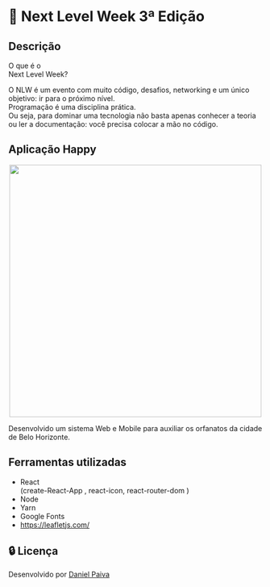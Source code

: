 # :rocket: Next Level Week 3ª Edição

## Descrição

O que é o<br>
Next Level Week?<br>

O NLW é um evento com muito código, desafios, networking e um único objetivo: ir para o próximo nível.<br>
Programação é uma disciplina prática.<br>
Ou seja, para dominar uma tecnologia não basta apenas conhecer a teoria ou ler a documentação: você precisa colocar a mão no código.

## Aplicação Happy

<p align="center">
  <img src="https://i.imgur.com/7FNMlVu.png" height="500">
</p>

Desenvolvido um sistema Web e Mobile para auxiliar os orfanatos da cidade de Belo Horizonte.


## Ferramentas utilizadas

- React<br>
(create-React-App , react-icon, react-router-dom )
- Node
- Yarn
- Google Fonts
- https://leafletjs.com/

## :lock: Licença

Desenvolvido por <a href="https://www.linkedin.com/in/danhpaiva/">Daniel Paiva</a>
